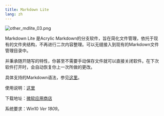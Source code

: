 ```yaml
---
title: Markdown Lite
lang: zh
---
```


![other_mdlite_03.png](https://storage.live.com/items/51816931BAB0F7A8!12795?authkey=AO7QXpgYo7-5DUU)

Markdown Lite 是Acrylic Markdown的分支软件，旨在简化文件管理，依托于现有的文件夹结构，不再进行二次内容整理。可以无缝接入到现有的Markdown文件管理目录中。

并秉承随开随写的特性，你甚至不需要手动保存文件就可以直接关闭软件。在下次软件打开时，会自动恢复你上一次所做的更改。

具体支持的Markdown语法，参见[这里](/document/acrmd/grammar.html)。

使用说明：[这里](/document/mdlite/use.html)

下载地址：[微软应用商店](https://www.microsoft.com/store/productId/9NNSDDP6NVKD)

系统要求：Win10 *Ver 1809*。